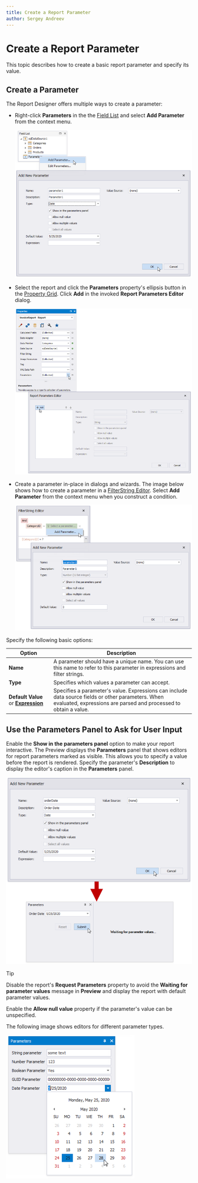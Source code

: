 ```yaml
---
title: Create a Report Parameter
author: Sergey Andreev
---
```

# Create a Report Parameter

This topic describes how to create a basic report parameter and specify its value.

## Create a Parameter

The Report Designer offers multiple ways to create a parameter:

* Right-click **Parameters** in the the [Field List](../../report-designer-tools/ui-panels/field-list.md) and select **Add Parameter** from the context menu.

    ![Field List - Add Parameter](../../../../../images/eurd-win-fieldlist-add-parameter.png)

* Select the report and click the **Parameters** property's ellipsis button in the [Property Grid](../../report-designer-tools/ui-panels/property-grid-tabbed-view.md). Click **Add** in the invoked **Report Parameters Editor** dialog.

    ![Create Report Parameter from PRoperty Grid](../../../../../images/eurd-win-create-report-parameter-from-property-grid.png)

* Create a parameter in-place in dialogs and wizards. The image below shows how to create a parameter in a [FilterString Editor](../../use-expressions.md#filterstring-editor). Select **Add Parameter** from the context menu when you construct a condition.

    ![Filter String - Add Parameter](../../../../../images/eurd-win-parameters-filter-string-add-parameter.png)

Specify the following basic options:

| Option | Description |
| --- | --- |
| **Name** | A parameter should have a unique name. You can use this name to refer to this parameter in expressions and filter strings. |
| **Type** | Specifies which values a parameter can accept. |
| **Default Value** or **[Expression](../../use-expressions.md#expression-syntax)** | Specifies a parameter's value. Expressions can include data source fields or other parameters. When evaluated, expressions are parsed and processed to obtain a value. |

## Use the Parameters Panel to Ask for User Input

Enable the **Show in the parameters panel** option to make your report interactive. The Preview displays the **Parameters** panel that shows editors for report parameters marked as visible. This allows you to specify a value before the report is rendered. Specify the parameter's **Description** to display the editor's caption in the **Parameters** panel.

![Parameters Panel](../../../../../images/eurd-win-parameters-create-date-parameter.png)

> [!TIP]
> Disable the report's **Request Parameters** property to avoid the **Waiting for parameter values** message in **Preview** and display the report with default parameter values.

Enable the **Allow null value** property if the parameter's value can be unspecified.

The following image shows editors for different parameter types.

![Parameter Editors](../../../../../images/eurd-win-parameter-editors.png)
